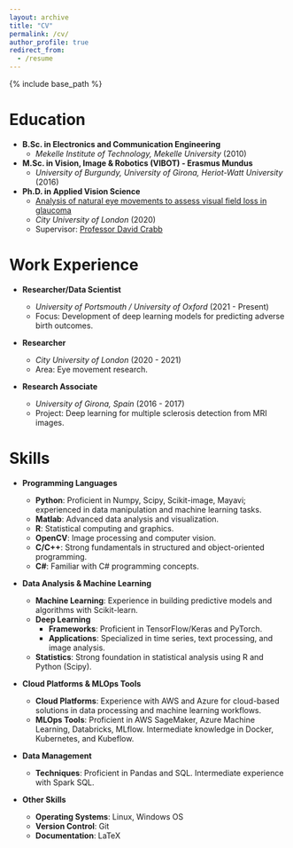 ```yaml
---
layout: archive
title: "CV"
permalink: /cv/
author_profile: true
redirect_from:
  - /resume
---
```


{% include base_path %}

Education
======
- **B.Sc. in Electronics and Communication Engineering**
  - *Mekelle Institute of Technology, Mekelle University* (2010)
- **M.Sc. in Vision, Image & Robotics (VIBOT) - Erasmus Mundus**
  - *University of Burgundy, University of Girona, Heriot-Watt University* (2016)
- **Ph.D. in Applied Vision Science**
  - [Analysis of natural eye movements to assess visual field loss in glaucoma](https://openaccess.city.ac.uk/id/eprint/25184/)
  - *City University of London* (2020)
  - Supervisor: [Professor David Crabb](https://www.city.ac.uk/about/people/academics/david-crabb)

Work Experience
======
- **Researcher/Data Scientist**
  - *University of Portsmouth / University of Oxford* (2021 - Present)
  - Focus: Development of deep learning models for predicting adverse birth outcomes.

- **Researcher**
  - *City University of London* (2020 - 2021)
  - Area: Eye movement research.

- **Research Associate**
  - *University of Girona, Spain* (2016 - 2017)
  - Project: Deep learning for multiple sclerosis detection from MRI images.

Skills
======
- **Programming Languages**
  - **Python**: Proficient in Numpy, Scipy, Scikit-image, Mayavi; experienced in data manipulation and machine learning tasks.
  - **Matlab**: Advanced data analysis and visualization.
  - **R**: Statistical computing and graphics.
  - **OpenCV**: Image processing and computer vision.
  - **C/C++**: Strong fundamentals in structured and object-oriented programming.
  - **C#**: Familiar with C# programming concepts.

- **Data Analysis & Machine Learning**
  - **Machine Learning**: Experience in building predictive models and algorithms with Scikit-learn.
  - **Deep Learning**
    - **Frameworks**: Proficient in TensorFlow/Keras and PyTorch.
    - **Applications**: Specialized in time series, text processing, and image analysis.
  - **Statistics**: Strong foundation in statistical analysis using R and Python (Scipy).

- **Cloud Platforms & MLOps Tools**
  - **Cloud Platforms**: Experience with AWS and Azure for cloud-based solutions in data processing and machine learning workflows.
  - **MLOps Tools**: Proficient in AWS SageMaker, Azure Machine Learning, Databricks, MLflow. Intermediate knowledge in Docker, Kubernetes, and Kubeflow.

- **Data Management**
  - **Techniques**: Proficient in Pandas and SQL. Intermediate experience with Spark SQL.

- **Other Skills**
  - **Operating Systems**: Linux, Windows OS
  - **Version Control**: Git
  - **Documentation**: LaTeX



<!--

Publications
======
  <ul>{% for post in site.publications %}
    {% include archive-single-cv.html %}
  {% endfor %}</ul>
  
Talks
======
  <ul>{% for post in site.talks %}
    {% include archive-single-talk-cv.html %}
  {% endfor %}</ul>
  
Teaching
======
  <ul>{% for post in site.teaching %}
    {% include archive-single-cv.html %}
  {% endfor %}</ul>
  
Service and leadership
======
* Currently signed in to 43 different slack teams
-->
